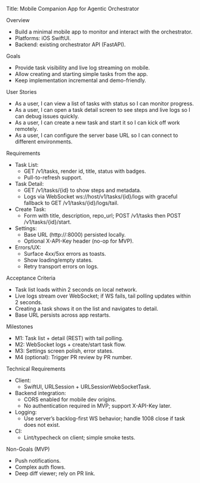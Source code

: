 Title: Mobile Companion App for Agentic Orchestrator

Overview
- Build a minimal mobile app to monitor and interact with the orchestrator.
- Platforms: iOS SwiftUI.
- Backend: existing orchestrator API (FastAPI).

Goals
- Provide task visibility and live log streaming on mobile.
- Allow creating and starting simple tasks from the app.
- Keep implementation incremental and demo-friendly.

User Stories
- As a user, I can view a list of tasks with status so I can monitor progress.
- As a user, I can open a task detail screen to see steps and live logs so I can debug issues quickly.
- As a user, I can create a new task and start it so I can kick off work remotely.
- As a user, I can configure the server base URL so I can connect to different environments.

Requirements
- Task List:
  - GET /v1/tasks, render id, title, status with badges.
  - Pull-to-refresh support.
- Task Detail:
  - GET /v1/tasks/{id} to show steps and metadata.
  - Logs via WebSocket ws://host/v1/tasks/{id}/logs with graceful fallback to GET /v1/tasks/{id}/logs/tail.
- Create Task:
  - Form with title, description, repo_url; POST /v1/tasks then POST /v1/tasks/{id}/start.
- Settings:
  - Base URL (http://<LAN-IP>:8000) persisted locally.
  - Optional X-API-Key header (no-op for MVP).
- Errors/UX:
  - Surface 4xx/5xx errors as toasts.
  - Show loading/empty states.
  - Retry transport errors on logs.

Acceptance Criteria
- Task list loads within 2 seconds on local network.
- Live logs stream over WebSocket; if WS fails, tail polling updates within 2 seconds.
- Creating a task shows it on the list and navigates to detail.
- Base URL persists across app restarts.

Milestones
- M1: Task list + detail (REST) with tail polling.
- M2: WebSocket logs + create/start task flow.
- M3: Settings screen polish, error states.
- M4 (optional): Trigger PR review by PR number.

Technical Requirements
- Client:
  - SwiftUI, URLSession + URLSessionWebSocketTask.
- Backend integration:
  - CORS enabled for mobile dev origins.
  - No authentication required in MVP; support X-API-Key later.
- Logging:
  - Use server’s backlog-first WS behavior; handle 1008 close if task does not exist.
- CI:
  - Lint/typecheck on client; simple smoke tests.

Non-Goals (MVP)
- Push notifications.
- Complex auth flows.
- Deep diff viewer; rely on PR link.
